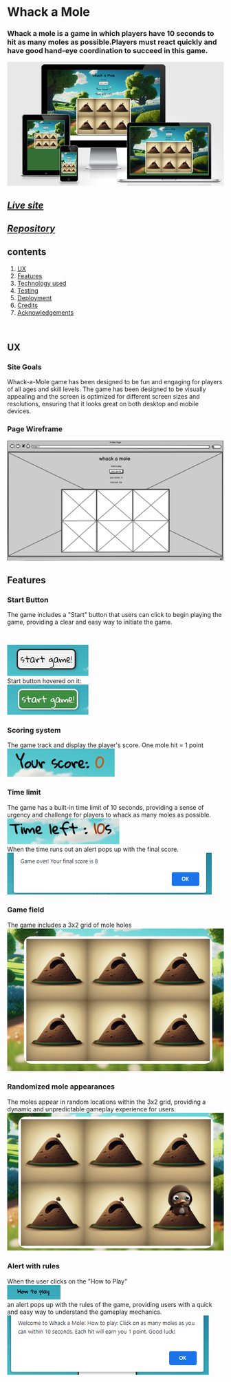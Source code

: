 #  Whack a Mole 

### Whack a mole is a game in which players have 10 seconds to hit as many moles as possible.Players must react quickly and have good hand-eye coordination to succeed in this  game.

![Responsive screenshot](assets/images/readme/responsiv.png)
## *[Live site](https://karoskodev.github.io/Whack-a-Mole/)*
## *[Repository](https://github.com/Karoskodev/Whack-a-Mole)*

## contents

1. [ UX ](#ux)
2. [ Features ](#features)  
3. [ Technology used ](#technology)
4. [ Testing ](#testing)
5. [ Deployment](#deployment)
6. [ Credits](#credits)
7. [ Acknowledgements](#acknowledgements)

<br>

## UX
### Site Goals
Whack-a-Mole game has been designed to be fun and engaging for players of all ages and skill levels.
The game has been designed to be visually appealing and the screen is optimized for different screen sizes and resolutions, ensuring that it looks great on both desktop and mobile devices.

### Page Wireframe

  ![Page Wireframe](assets/images/readme/wire.png)

## Features

### Start Button
 The game includes a "Start" button that users can click to begin playing the game, providing a clear and easy way to initiate the game.

<br>

![Start button](assets/images/readme/button1.png)
<br>
Start button hovered on it:
<br>
![Start button hovered on it](assets/images/readme/button2.jpg)

### Scoring system
The game track and display the player's score. One mole hit = 1 point
<br>
![score](assets/images/readme/score.png)

### Time limit
The game has a built-in time limit of 10 seconds, providing a sense of urgency and challenge for players to whack as many moles as possible.
<br>
![time left](assets/images/readme/time.png)
<br>
When the time runs out an alert pops up with the final score.
<br>
![game over alert](assets/images/readme/final.png)

### Game field
The game includes a 3x2 grid of mole holes
<br>
![game field](assets/images/readme/field.png)

### Randomized mole appearances
The moles appear in random  locations within the 3x2 grid, providing a dynamic and unpredictable gameplay experience for users.
<br>
![random mole](assets/images/readme/random.png)


### Alert with rules 
When the user clicks on the "How to Play"
<br> 
![How to play](assets/images/readme/how.png)
<br>
an alert pops up with the rules of the game, providing users with a quick and easy way to understand the gameplay mechanics.
![alert how to play](assets/images/readme/howalert.png)

